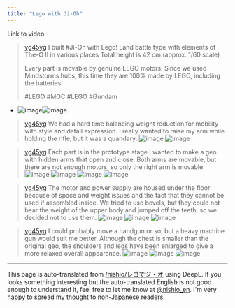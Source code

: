 ```yaml
---
title: "Lego with Ji-Oh"
---
```


Link to video
> [yg45yg](https://twitter.com/yg45yg/status/1687425649961553920) I built #Ji-Oh with Lego!
>  Land battle type with elements of The-O II in various places
>  Total height is 42 cm (approx. 1/60 scale)
>
>  Every part is movable by genuine LEGO motors. Since we used Mindstorms hubs, this time they are 100% made by LEGO, including the batteries!
>
>  #LEGO #MOC #LEGO #Gundam
- ![image](https://gyazo.com/b28eacfd2c0610e2ee4b3518df7417a3/thumb/1000)![image](https://gyazo.com/03110f83db8aed17b93549311ab334d3/thumb/1000)


> [yg45yg](https://twitter.com/yg45yg/status/1687427881746808832) We had a hard time balancing weight reduction for mobility with style and detail expression.
>  I really wanted to raise my arm while holding the rifle, but it was a quandary.
>  ![image](https://pbs.twimg.com/media/F2rys1VawAAG8SA?format=jpg&name=small#.png) ![image](https://pbs.twimg.com/media/F2rytqEaIAE1KZd?format=jpg&name=small#.png)

> [yg45yg](https://twitter.com/yg45yg/status/1687564000824016898) Each part is in the prototype stage
>  I wanted to make a geo with hidden arms that open and close. Both arms are movable, but there are not enough motors, so only the right arm is movable.
>  ![image](https://pbs.twimg.com/ext_tw_video_thumb/1687563677745168388/pu/img/RGBB-Dl9NBUjDfGK.jpg#.png) ![image](https://pbs.twimg.com/ext_tw_video_thumb/1687563741209268224/pu/img/eEOb06ZjGptVmH8-.jpg#.png) ![image](https://pbs.twimg.com/ext_tw_video_thumb/1687563798792781827/pu/img/F6E_2GIDlpQlZ2Ry.jpg#.png) ![image](https://pbs.twimg.com/ext_tw_video_thumb/1687563944838537216/pu/img/pvqaEeztM_-ZtkTj.jpg#.png)

> [yg45yg](https://twitter.com/yg45yg/status/1687567196892053504) The motor and power supply are housed under the floor because of space and weight issues and the fact that they cannot be used if assembled inside. We tried to use bevels, but they could not bear the weight of the upper body and jumped off the teeth, so we decided not to use them.
>  ![image](https://pbs.twimg.com/ext_tw_video_thumb/1687567070526054400/pu/img/LfOvPKwjbPd0U04P.jpg#.png) ![image](https://pbs.twimg.com/media/F2txZVgaAAEMi_N?format=jpg&name=900x900#.png) ![image](https://pbs.twimg.com/media/F2txadqagAAMYsF?format=jpg&name=900x900#.png)

> [yg45yg](https://twitter.com/yg45yg/status/1687596835312218112) I could probably move a handgun or so, but a heavy machine gun would suit me better.
>  Although the chest is smaller than the original geo, the shoulders and legs have been enlarged to give a more relaxed overall appearance.
>  ![image](https://pbs.twimg.com/media/F2uMXBlbUAAds-X?format=jpg&name=small#.png) ![image](https://pbs.twimg.com/media/F2uMXdoasAM4QlV?format=jpg&name=small#.png) ![image](https://pbs.twimg.com/media/F2uMX9QaQAEbVzs?format=jpg&name=small#.png)

---
This page is auto-translated from [/nishio/レゴでジ・オ](https://scrapbox.io/nishio/レゴでジ・オ) using DeepL. If you looks something interesting but the auto-translated English is not good enough to understand it, feel free to let me know at [@nishio_en](https://twitter.com/nishio_en). I'm very happy to spread my thought to non-Japanese readers.